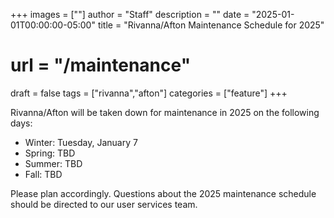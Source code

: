 +++
images = [""]
author = "Staff"
description = ""
date = "2025-01-01T00:00:00-05:00"
title = "Rivanna/Afton Maintenance Schedule for 2025"
# url = "/maintenance"
draft = false
tags = ["rivanna","afton"]
categories = ["feature"]
+++

Rivanna/Afton will be taken down for maintenance in 2025 on the following days: 

- Winter: Tuesday, January 7
- Spring: TBD
- Summer: TBD
- Fall: TBD

Please plan accordingly. Questions about the 2025 maintenance schedule should be directed to our user services team.


